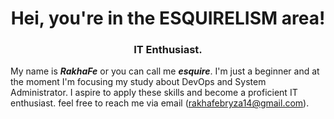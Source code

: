 <h1 align="center">Hei, you're in the ESQUIRELISM area!</h1>
<h3 align="center">IT Enthusiast.</h3>

My name is ***RakhaFe*** or you can call me ***esquire***. I'm just a beginner and at the moment I'm focusing my study about DevOps and System Administrator. I aspire to apply these skills and become a proficient IT enthusiast.
feel free to reach me via email (rakhafebryza14@gmail.com).

<!---
RakhaFe21/RakhaFe21 is a ✨ special ✨ repository because its `README.md` (this file) appears on your GitHub profile.
You can click the Preview link to take a look at your changes.
--->
